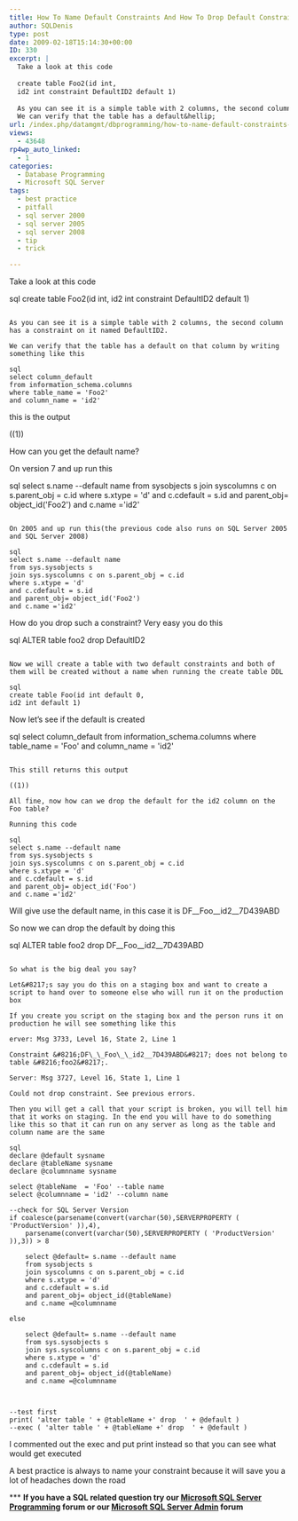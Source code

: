 ```yaml
---
title: How To Name Default Constraints And How To Drop Default Constraint Without A Name In SQL Server
author: SQLDenis
type: post
date: 2009-02-18T15:14:30+00:00
ID: 330
excerpt: |
  Take a look at this code
  
  create table Foo2(id int,
  id2 int constraint DefaultID2 default 1)
  
  As you can see it is a simple table with 2 columns, the second column has a constraint on it named DefaultID2.
  We can verify that the table has a default&hellip;
url: /index.php/datamgmt/dbprogramming/how-to-name-default-constraints-and-how/
views:
  - 43648
rp4wp_auto_linked:
  - 1
categories:
  - Database Programming
  - Microsoft SQL Server
tags:
  - best practice
  - pitfall
  - sql server 2000
  - sql server 2005
  - sql server 2008
  - tip
  - trick

---
```

Take a look at this code

sql
create table Foo2(id int,
id2 int constraint DefaultID2 default 1)
```

As you can see it is a simple table with 2 columns, the second column has a constraint on it named DefaultID2.
  
We can verify that the table has a default on that column by writing something like this

sql
select column_default 
from information_schema.columns 
where table_name = 'Foo2' 
and column_name = 'id2'
```

this is the output
  
((1))

How can you get the default name?
  
On version 7 and up run this

sql
select s.name --default name
from sysobjects s 
join syscolumns c on s.parent_obj = c.id
where s.xtype = 'd'
and c.cdefault = s.id
and parent_obj= object_id('Foo2')
and c.name ='id2'
```

On 2005 and up run this(the previous code also runs on SQL Server 2005 and SQL Server 2008)

sql
select s.name --default name
from sys.sysobjects s 
join sys.syscolumns c on s.parent_obj = c.id
where s.xtype = 'd'
and c.cdefault = s.id
and parent_obj= object_id('Foo2')
and c.name ='id2'
```

How do you drop such a constraint? Very easy you do this

sql
ALTER table foo2 drop DefaultID2
```

Now we will create a table with two default constraints and both of them will be created without a name when running the create table DDL

sql
create table Foo(id int default 0,
id2 int default 1)
```

Now let&#8217;s see if the default is created

sql
select column_default 
from information_schema.columns 
where table_name = 'Foo' 
and column_name = 'id2'
```

This still returns this output
  
((1))

All fine, now how can we drop the default for the id2 column on the Foo table?

Running this code

sql
select s.name --default name
from sys.sysobjects s 
join sys.syscolumns c on s.parent_obj = c.id
where s.xtype = 'd'
and c.cdefault = s.id
and parent_obj= object_id('Foo')
and c.name ='id2'
```

Will give use the default name, in this case it is DF\_\_Foo\_\_id2__7D439ABD
  
So now we can drop the default by doing this

sql
ALTER table foo2 drop DF__Foo__id2__7D439ABD
```

So what is the big deal you say?
  
Let&#8217;s say you do this on a staging box and want to create a script to hand over to someone else who will run it on the production box
  
If you create you script on the staging box and the person runs it on production he will see something like this

erver: Msg 3733, Level 16, State 2, Line 1
  
Constraint &#8216;DF\_\_Foo\_\_id2__7D439ABD&#8217; does not belong to table &#8216;foo2&#8217;.
  
Server: Msg 3727, Level 16, State 1, Line 1
  
Could not drop constraint. See previous errors.

Then you will get a call that your script is broken, you will tell him that it works on staging. In the end you will have to do something like this so that it can run on any server as long as the table and column name are the same

sql
declare @default sysname
declare @tableName sysname
declare @columnname sysname

select @tableName  = 'Foo' --table name
select @columnname = 'id2' --column name

--check for SQL Server Version
if coalesce(parsename(convert(varchar(50),SERVERPROPERTY ( 'ProductVersion' )),4),
	parsename(convert(varchar(50),SERVERPROPERTY ( 'ProductVersion' )),3)) > 8

	select @default= s.name --default name
	from sysobjects s 
	join syscolumns c on s.parent_obj = c.id
	where s.xtype = 'd'
	and c.cdefault = s.id
	and parent_obj= object_id(@tableName)
	and c.name =@columnname

else

	select @default= s.name --default name
	from sys.sysobjects s 
	join sys.syscolumns c on s.parent_obj = c.id
	where s.xtype = 'd'
	and c.cdefault = s.id
	and parent_obj= object_id(@tableName)
	and c.name =@columnname



--test first
print( 'alter table ' + @tableName +' drop  ' + @default )
--exec ( 'alter table ' + @tableName +' drop  ' + @default )
```

I commented out the exec and put print instead so that you can see what would get executed

A best practice is always to name your constraint because it will save you a lot of headaches down the road



\*** **If you have a SQL related question try our [Microsoft SQL Server Programming][1] forum or our [Microsoft SQL Server Admin][2] forum**<ins></ins>

 [1]: http://forum.ltd.local/viewforum.php?f=17
 [2]: http://forum.ltd.local/viewforum.php?f=22